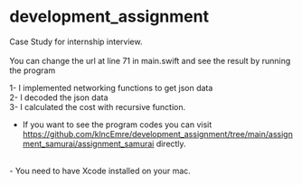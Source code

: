 # development_assignment
Case Study for internship interview. <br>
<br>
You can change the url at line 71 in main.swift and see the result by running the program

1- I implemented networking functions to get json data <br>
2- I decoded the json data<br>
3- I calculated the cost with recursive function.<br>

- If you want to see the program codes you can visit https://github.com/klncEmre/development_assignment/tree/main/assignment_samurai/assignment_samurai directly.

<br>
- You need to have Xcode installed on your mac.
